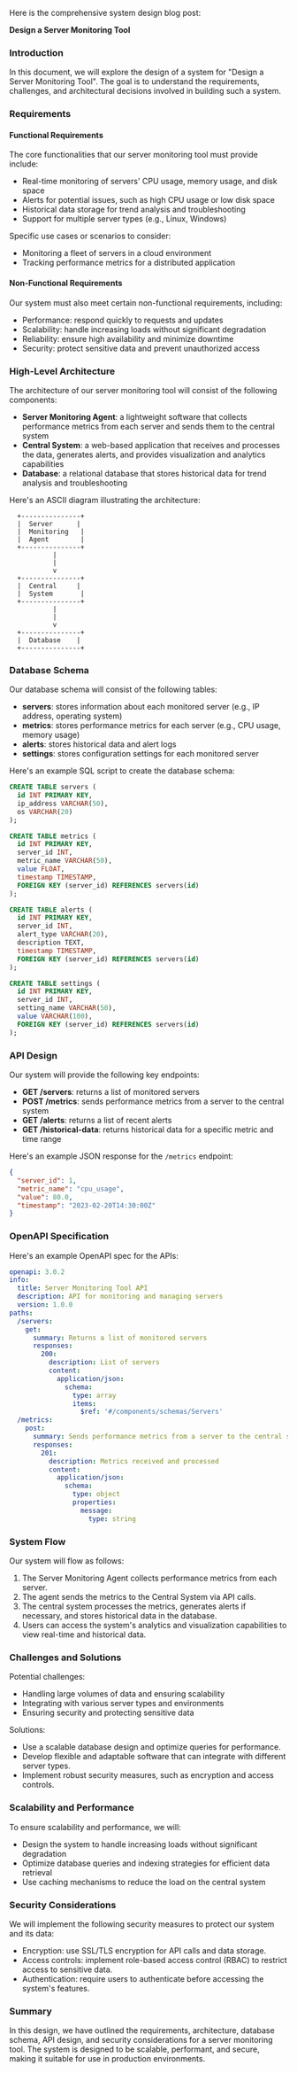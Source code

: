 Here is the comprehensive system design blog post:

**Design a Server Monitoring Tool**

### Introduction

In this document, we will explore the design of a system for "Design a Server Monitoring Tool". The goal is to understand the requirements, challenges, and architectural decisions involved in building such a system.

### Requirements

#### Functional Requirements

The core functionalities that our server monitoring tool must provide include:

* Real-time monitoring of servers' CPU usage, memory usage, and disk space
* Alerts for potential issues, such as high CPU usage or low disk space
* Historical data storage for trend analysis and troubleshooting
* Support for multiple server types (e.g., Linux, Windows)

Specific use cases or scenarios to consider:

* Monitoring a fleet of servers in a cloud environment
* Tracking performance metrics for a distributed application

#### Non-Functional Requirements

Our system must also meet certain non-functional requirements, including:

* Performance: respond quickly to requests and updates
* Scalability: handle increasing loads without significant degradation
* Reliability: ensure high availability and minimize downtime
* Security: protect sensitive data and prevent unauthorized access

### High-Level Architecture

The architecture of our server monitoring tool will consist of the following components:

* **Server Monitoring Agent**: a lightweight software that collects performance metrics from each server and sends them to the central system
* **Central System**: a web-based application that receives and processes the data, generates alerts, and provides visualization and analytics capabilities
* **Database**: a relational database that stores historical data for trend analysis and troubleshooting

Here's an ASCII diagram illustrating the architecture:
```
  +---------------+
  |  Server      |
  |  Monitoring   |
  |  Agent        |
  +---------------+
           |
           |
           v
  +---------------+
  |  Central     |
  |  System       |
  +---------------+
           |
           |
           v
  +---------------+
  |  Database    |
  +---------------+
```

### Database Schema

Our database schema will consist of the following tables:

* **servers**: stores information about each monitored server (e.g., IP address, operating system)
* **metrics**: stores performance metrics for each server (e.g., CPU usage, memory usage)
* **alerts**: stores historical data and alert logs
* **settings**: stores configuration settings for each monitored server

Here's an example SQL script to create the database schema:
```sql
CREATE TABLE servers (
  id INT PRIMARY KEY,
  ip_address VARCHAR(50),
  os VARCHAR(20)
);

CREATE TABLE metrics (
  id INT PRIMARY KEY,
  server_id INT,
  metric_name VARCHAR(50),
  value FLOAT,
  timestamp TIMESTAMP,
  FOREIGN KEY (server_id) REFERENCES servers(id)
);

CREATE TABLE alerts (
  id INT PRIMARY KEY,
  server_id INT,
  alert_type VARCHAR(20),
  description TEXT,
  timestamp TIMESTAMP,
  FOREIGN KEY (server_id) REFERENCES servers(id)
);

CREATE TABLE settings (
  id INT PRIMARY KEY,
  server_id INT,
  setting_name VARCHAR(50),
  value VARCHAR(100),
  FOREIGN KEY (server_id) REFERENCES servers(id)
);
```

### API Design

Our system will provide the following key endpoints:

* **GET /servers**: returns a list of monitored servers
* **POST /metrics**: sends performance metrics from a server to the central system
* **GET /alerts**: returns a list of recent alerts
* **GET /historical-data**: returns historical data for a specific metric and time range

Here's an example JSON response for the `/metrics` endpoint:
```json
{
  "server_id": 1,
  "metric_name": "cpu_usage",
  "value": 80.0,
  "timestamp": "2023-02-20T14:30:00Z"
}
```

### OpenAPI Specification

Here's an example OpenAPI spec for the APIs:
```yaml
openapi: 3.0.2
info:
  title: Server Monitoring Tool API
  description: API for monitoring and managing servers
  version: 1.0.0
paths:
  /servers:
    get:
      summary: Returns a list of monitored servers
      responses:
        200:
          description: List of servers
          content:
            application/json:
              schema:
                type: array
                items:
                  $ref: '#/components/schemas/Servers'
  /metrics:
    post:
      summary: Sends performance metrics from a server to the central system
      responses:
        201:
          description: Metrics received and processed
          content:
            application/json:
              schema:
                type: object
                properties:
                  message:
                    type: string
```

### System Flow

Our system will flow as follows:

1. The Server Monitoring Agent collects performance metrics from each server.
2. The agent sends the metrics to the Central System via API calls.
3. The central system processes the metrics, generates alerts if necessary, and stores historical data in the database.
4. Users can access the system's analytics and visualization capabilities to view real-time and historical data.

### Challenges and Solutions

Potential challenges:

* Handling large volumes of data and ensuring scalability
* Integrating with various server types and environments
* Ensuring security and protecting sensitive data

Solutions:

* Use a scalable database design and optimize queries for performance.
* Develop flexible and adaptable software that can integrate with different server types.
* Implement robust security measures, such as encryption and access controls.

### Scalability and Performance

To ensure scalability and performance, we will:

* Design the system to handle increasing loads without significant degradation
* Optimize database queries and indexing strategies for efficient data retrieval
* Use caching mechanisms to reduce the load on the central system

### Security Considerations

We will implement the following security measures to protect our system and its data:

* Encryption: use SSL/TLS encryption for API calls and data storage.
* Access controls: implement role-based access control (RBAC) to restrict access to sensitive data.
* Authentication: require users to authenticate before accessing the system's features.

### Summary

In this design, we have outlined the requirements, architecture, database schema, API design, and security considerations for a server monitoring tool. The system is designed to be scalable, performant, and secure, making it suitable for use in production environments.